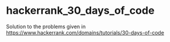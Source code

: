 # hackerrank_30_days_of_code
Solution to the problems given in https://www.hackerrank.com/domains/tutorials/30-days-of-code
